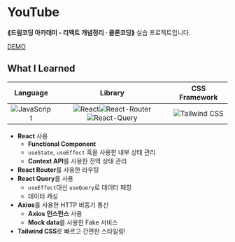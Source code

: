 # YouTube
__⟪드림코딩 아카데미 - 리액트 개념정리 · 클론코딩⟫__ 실습 프로젝트입니다.

[DEMO](https://front-end-exercises-ten.vercel.app/)

## What I Learned
|Language|Library|CSS Framework|
|:---:|:---:|:---:|
|![JavaScript](https://img.shields.io/badge/JavaScript-323330?style=for-the-badge&logo=javascript&logoColor=F7DF1E)|![React](https://img.shields.io/badge/React-20232A?style=for-the-badge&logo=react&logoColor=61DAFB)![React-Router](https://img.shields.io/badge/React_Router-CA4245?style=for-the-badge&logo=react-router&logoColor=white)![React-Query](https://img.shields.io/badge/React_Query-FF4154?style=for-the-badge&logo=React_Query&logoColor=white)|![Tailwind CSS](https://img.shields.io/badge/Tailwind_CSS-38B2AC?style=for-the-badge&logo=tailwind-css&logoColor=white)|
- **React** 사용
  - **Functional Component**
  - `useState`, `useEffect` 훅을 사용한 내부 상태 관리
  - **Context API**를 사용한 전역 상태 관리
- **React Router**를 사용한 라우팅
- **React Query**를 사용
  - `useEffect`대신 `useQuery`로 데이터 페칭
  - 데이터 캐싱
- **Axios**를 사용한 HTTP 비동기 통신
  - **Axios 인스턴스** 사용
  - **Mock data**를 사용한 Fake 서비스
- **Tailwind CSS**로 빠르고 간편한 스타일링!
